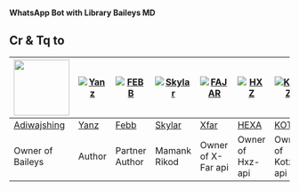 #### WhatsApp Bot with Library Baileys MD

## Cr & Tq to
<a href="https://github.com/adiwajshing"><img src="https://github.com/adiwajshing.png?size=100" width="100" height="100"></a> | [![Yanz](https://github.com/rtwone.png?size=100)](https://github.com/rtwone) | [![FEBB](https://github.com/febbadityaN.png?size=100)](https://github.com/febbadityaN) | [![Skylar](https://github.com/SkylarKaf.png?size=100)](https://github.com/SkylarKaf) | [![FAJAR](http://github.com/xfar05.png?size=100)](http://github.com/xfar05) | [![HXZ](http://github.com/Hexagonz.png?size=100)](http://github.com/Hexagonz) | [![KOTZ](http://github.com/Kotzyy.png?size=100)](http://github.com/Kotzyy) | [![RA](http://github.com/rayyreall.png?size=100)](http://github.com/rayyreall)
----|----|----|----|----|----|----|----
[Adiwajshing](https://github.com/adiwajshing) | [Yanz](https://github.com/rtwone) | [Febb](https://github.com/febbadityaN) | [Skylar](https://github.com/SkylarKaf) | [Xfar](https://github.com/xfar05) | [HEXA](https://github.com/Hexagonz) | [KOTZ](https://github.com/Kotzyy) | [RAYY](https://github.com/rayyreall)
Owner of Baileys | Author | Partner Author | Mamank Rikod | Owner of X-Far api | Owner of Hxz-api | Owner of Kotz-api | Owner of Ra-api
